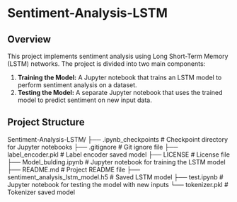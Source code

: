 # Sentiment-Analysis-LSTM

## Overview

This project implements sentiment analysis using Long Short-Term Memory (LSTM) networks. The project is divided into two main components:
1. **Training the Model:** A Jupyter notebook that trains an LSTM model to perform sentiment analysis on a dataset.
2. **Testing the Model:** A separate Jupyter notebook that uses the trained model to predict sentiment on new input data.

## Project Structure
Sentiment-Analysis-LSTM/
├── .ipynb_checkpoints # Checkpoint directory for Jupyter notebooks
├── .gitignore # Git ignore file
├── label_encoder.pkl # Label encoder saved model
├── LICENSE # License file
├── Model_bulding.ipynb # Jupyter notebook for training the LSTM model
├── README.md # Project README file
├── sentiment_analysis_lstm_model.h5 # Saved LSTM model
├── test.ipynb # Jupyter notebook for testing the model with new inputs
└── tokenizer.pkl # Tokenizer saved model
